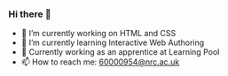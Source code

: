 ### Hi there 👋

- 🔭 I’m currently working on HTML and CSS
- 🌱 I’m currently learning Interactive Web Authoring
- 💬 Currently working as an apprentice at Learning Pool
- 📫 How to reach me: 60000954@nrc.ac.uk

